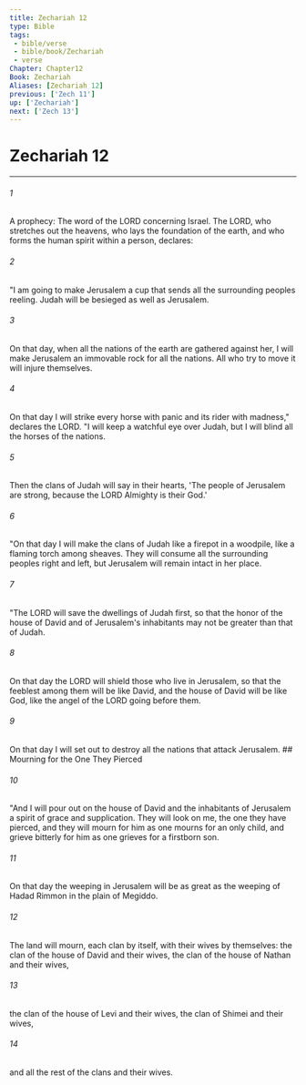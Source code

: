 ```yaml
---
title: Zechariah 12
type: Bible
tags:
 - bible/verse
 - bible/book/Zechariah
 - verse
Chapter: Chapter12
Book: Zechariah
Aliases: [Zechariah 12]
previous: ['Zech 11']
up: ['Zechariah']
next: ['Zech 13']
---
```

# Zechariah 12

***


###### 1 
A prophecy: The word of the LORD concerning Israel. The LORD, who stretches out the heavens, who lays the foundation of the earth, and who forms the human spirit within a person, declares: 

###### 2 
"I am going to make Jerusalem a cup that sends all the surrounding peoples reeling. Judah will be besieged as well as Jerusalem. 

###### 3 
On that day, when all the nations of the earth are gathered against her, I will make Jerusalem an immovable rock for all the nations. All who try to move it will injure themselves. 

###### 4 
On that day I will strike every horse with panic and its rider with madness," declares the LORD. "I will keep a watchful eye over Judah, but I will blind all the horses of the nations. 

###### 5 
Then the clans of Judah will say in their hearts, 'The people of Jerusalem are strong, because the LORD Almighty is their God.' 

###### 6 
"On that day I will make the clans of Judah like a firepot in a woodpile, like a flaming torch among sheaves. They will consume all the surrounding peoples right and left, but Jerusalem will remain intact in her place. 

###### 7 
"The LORD will save the dwellings of Judah first, so that the honor of the house of David and of Jerusalem's inhabitants may not be greater than that of Judah. 

###### 8 
On that day the LORD will shield those who live in Jerusalem, so that the feeblest among them will be like David, and the house of David will be like God, like the angel of the LORD going before them. 

###### 9 
On that day I will set out to destroy all the nations that attack Jerusalem. ## Mourning for the One They Pierced 

###### 10 
"And I will pour out on the house of David and the inhabitants of Jerusalem a spirit of grace and supplication. They will look on me, the one they have pierced, and they will mourn for him as one mourns for an only child, and grieve bitterly for him as one grieves for a firstborn son. 

###### 11 
On that day the weeping in Jerusalem will be as great as the weeping of Hadad Rimmon in the plain of Megiddo. 

###### 12 
The land will mourn, each clan by itself, with their wives by themselves: the clan of the house of David and their wives, the clan of the house of Nathan and their wives, 

###### 13 
the clan of the house of Levi and their wives, the clan of Shimei and their wives, 

###### 14 
and all the rest of the clans and their wives. 
